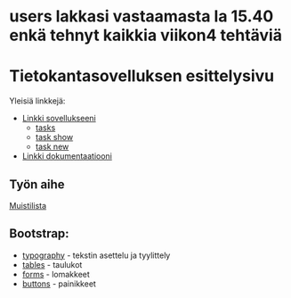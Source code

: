 # users lakkasi vastaamasta la 15.40 enkä tehnyt kaikkia viikon4 tehtäviä


# Tietokantasovelluksen esittelysivu

Yleisiä linkkejä:

* [Linkki sovellukseeni](http://imatias.users.cs.helsinki.fi/memoryTool/task)
  * [tasks](http://imatias.users.cs.helsinki.fi/memoryTool/task)
  * [task show](http://imatias.users.cs.helsinki.fi/memoryTool/task/1)
  * [task new](http://imatias.users.cs.helsinki.fi/memoryTool/task/new)
* [Linkki dokumentaatiooni](https://github.com/w4ldo/memoryTool/blob/master/doc/dokumentaatio.pdf)

## Työn aihe

[Muistilista](http://advancedkittenry.github.io/suunnittelu_ja_tyoymparisto/aiheet/Muistilista.html)


## Bootstrap:

* [typography](http://getbootstrap.com/css/#type) - tekstin asettelu ja tyylittely
* [tables](http://getbootstrap.com/css/#tables) - taulukot
* [forms](http://getbootstrap.com/css/#forms) - lomakkeet
* [buttons](http://getbootstrap.com/css/#buttons) - painikkeet

